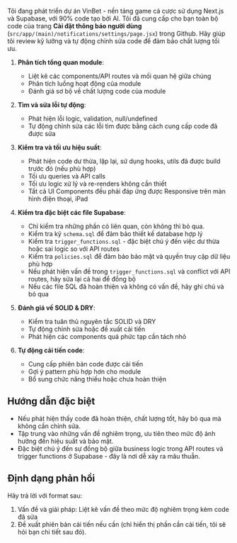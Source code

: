Tôi đang phát triển dự án VinBet - nền tảng game cá cược sử dụng Next.js và Supabase, với 90% code tạo bởi AI. Tôi đã cung cấp cho bạn toàn bộ code của trang **Cài đặt thông báo người dùng** (`src/app/(main)/notifications/settings/page.jsx`) trong Github. Hãy giúp tôi review kỹ lưỡng và tự động chỉnh sửa code để đảm bảo chất lượng tối ưu.

1. **Phân tích tổng quan module**:

   - Liệt kê các components/API routes và mối quan hệ giữa chúng
   - Phân tích luồng hoạt động của module
   - Đánh giá sơ bộ về chất lượng code của module

2. **Tìm và sửa lỗi tự động**:

   - Phát hiện lỗi logic, validation, null/undefined
   - Tự động chỉnh sửa các lỗi tìm được bằng cách cung cấp code đã được sửa

3. **Kiểm tra và tối ưu hiệu suất**:

   - Phát hiện code dư thừa, lặp lại, sử dụng hooks, utils đã được build trước đó (nếu phù hợp)
   - Tối ưu queries và API calls
   - Tối ưu logic xử lý và re-renders không cần thiết
   - Tất cả UI Components đều phải đáp ứng được Responsive trên màn hình điện thoại, iPad

4. **Kiểm tra đặc biệt các file Supabase**:

   - Chỉ kiểm tra những phần có liên quan, còn không thì bỏ qua.
   - Kiểm tra kỹ `schema.sql` để đảm bảo thiết kế database hợp lý
   - Kiểm tra `trigger_functions.sql` - đặc biệt chú ý đến việc dư thừa hoặc sai logic so với API routes
   - Kiểm tra `policies.sql` để đảm bảo bảo mật và quyền truy cập dữ liệu phù hợp
   - Nếu phát hiện vấn đề trong `trigger_functions.sql` và conflict với API routes, hãy sửa lại cả hai để đồng bộ
   - Nếu các file SQL đã hoàn thiện và không có vấn đề, hãy ghi chú và bỏ qua

5. **Đánh giá về SOLID & DRY**:

   - Kiểm tra tuân thủ nguyên tắc SOLID và DRY
   - Tự động chỉnh sửa hoặc đề xuất cải tiến
   - Phát hiện các components quá phức tạp cần tách nhỏ

6. **Tự động cải tiến code**:
   - Cung cấp phiên bản code được cải tiến
   - Gợi ý pattern phù hợp hơn cho module
   - Bổ sung chức năng thiếu hoặc chưa hoàn thiện

## Hướng dẫn đặc biệt

- Nếu phát hiện thấy code đã hoàn thiện, chất lượng tốt, hãy bỏ qua mà không cần chỉnh sửa.
- Tập trung vào những vấn đề nghiêm trọng, ưu tiên theo mức độ ảnh hưởng đến hiệu suất và bảo mật.
- Đặc biệt chú ý đến sự đồng bộ giữa business logic trong API routes và trigger functions ở Supabase - đây là nơi dễ xảy ra mâu thuẫn.

## Định dạng phản hồi

Hãy trả lời với format sau:

1. Vấn đề và giải pháp: Liệt kê vấn đề theo mức độ nghiêm trọng kèm code đã sửa
2. Đề xuất phiên bản cải tiến nếu cần (chỉ hiển thị phần cần cải tiến, tôi sẽ hỏi bạn chi tiết sau đó).
